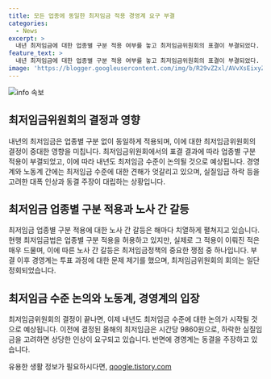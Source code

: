 ```yaml
---
title: 모든 업종에 동일한 최저임금 적용 경영계 요구 부결
categories:
  - News
excerpt: >
  내년 최저임금에 대한 업종별 구분 적용 여부를 놓고 최저임금위원회의 표결이 부결되었다. 근로자와 사용자 위원들의 입장을 고려하면 공익위원 중 2명은 찬성, 6명은 반대, 1명은 무효표로 예상된다. 이 결정 이후 최저임금위원회는 내년도 최저임금을 논의할 예정이며, 현재는 1만 원 돌파를 앞두고 있다. 노동계는 대폭 인상 요구하고 있으나, 경영계는 동결을 주장하고 있다. (길이: 150자)
feature_text: >
  내년 최저임금에 대한 업종별 구분 적용 여부를 놓고 최저임금위원회의 표결이 부결되었다. 근로자와 사용자 위원들의 입장을 고려하면 공익위원 중 2명은 찬성, 6명은 반대, 1명은 무효표로 예상된다. 이 결정 이후 최저임금위원회는 내년도 최저임금을 논의할 예정이며, 현재는 1만 원 돌파를 앞두고 있다. 노동계는 대폭 인상 요구하고 있으나, 경영계는 동결을 주장하고 있다. (길이: 150자)
image: 'https://blogger.googleusercontent.com/img/b/R29vZ2xl/AVvXsEixyZcFfHzMRdzZMjFBmAUKJYCLCGyLL1o632UiGVXcaFdKo_bkvkuCioo0uUKlGfBVcT3P84aROyZIXSBEx3Aw5nCQ3pTgDom1WDC4m8eifvWiAmWEEVb4x6G_l8C0QH225ldMjyaFvpxGEBGNO37VmDTDMHGhJPq73UglMfDca1-0aw/s1600/blogspot.png'
---
```


<p><img src="https://blogger.googleusercontent.com/img/b/R29vZ2xl/AVvXsEixyZcFfHzMRdzZMjFBmAUKJYCLCGyLL1o632UiGVXcaFdKo_bkvkuCioo0uUKlGfBVcT3P84aROyZIXSBEx3Aw5nCQ3pTgDom1WDC4m8eifvWiAmWEEVb4x6G_l8C0QH225ldMjyaFvpxGEBGNO37VmDTDMHGhJPq73UglMfDca1-0aw/s1600/blogspot.png" alt="info 속보" /></p>

<h2 data-ke-size="size26">최저임금위원회의 결정과 영향</h2>

<p data-ke-size="size16">내년의 최저임금은 업종별 구분 없이 동일하게 적용되며, 이에 대한 최저임금위원회의 결정이 중대한 영향을 미칩니다. 최저임금위원회에서의 표결 결과에 따라 업종별 구분 적용이 부결되었고, 이에 따라 내년도 최저임금 수준이 논의될 것으로 예상됩니다. 경영계와 노동계 간에는 최저임금 수준에 대한 견해가 엇갈리고 있으며, 실질임금 하락 등을 고려한 대폭 인상과 동결 주장이 대립하는 상황입니다.</p>

<h2 data-ke-size="size26">최저임금 업종별 구분 적용과 노사 간 갈등</h2>

<p data-ke-size="size16">최저임금 업종별 구분 적용에 대한 노사 간 갈등은 해마다 치열하게 펼쳐지고 있습니다. 현행 최저임금법은 업종별 구분 적용을 허용하고 있지만, 실제로 그 적용이 이뤄진 적은 매우 드물며, 이에 따른 노사 간 갈등은 최저임금정책의 중요한 쟁점 중 하나입니다. 부결 이후 경영계는 투표 과정에 대한 문제 제기를 했으며, 최저임금위원회의 회의는 일단 정회되었습니다.</p>

<h2 data-ke-size="size26">최저임금 수준 논의와 노동계, 경영계의 입장</h2>

<p data-ke-size="size16">최저임금위원회의 결정이 끝나면, 이제 내년도 최저임금 수준에 대한 논의가 시작될 것으로 예상됩니다. 이전에 결정된 올해의 최저임금은 시간당 9860원으로, 하락한 실질임금을 고려하면 상당한 인상이 요구되고 있습니다. 반면에 경영계는 동결을 주장하고 있습니다.</p>
유용한 생활 정보가 필요하시다면, <a href="https://qoogle.tistory.com" rel="dofollow">qoogle.tistory.com</a>


